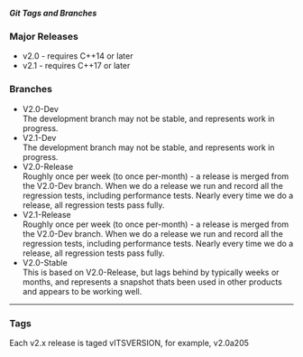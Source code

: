 ***Git Tags and Branches***

<h3>Major Releases</h3>
<ul>
	<li>v2.0 - requires C++14 or later</li>
	<li>v2.1 - requires C++17 or later</li>
</ul>


<h3>Branches</h3>
<ul>
	<li>V2.0-Dev
		<div>
			The development branch may not be stable, and represents work in progress.
		</div>
	</li>
	<li>V2.1-Dev
		<div>
			The development branch may not be stable, and represents work in progress.
		</div>
	</li>
	<li>V2.0-Release
		<div>
			Roughly once per week (to once per-month) - a release is merged from the V2.0-Dev branch. When we do a release
			we run and record all the regression tests, including performance tests. Nearly every time we do a release, all regression tests
			pass fully.
		</div>
	</li>
	<li>V2.1-Release
		<div>
			Roughly once per week (to once per-month) - a release is merged from the V2.0-Dev branch. When we do a release
			we run and record all the regression tests, including performance tests. Nearly every time we do a release, all regression tests
			pass fully.
		</div>
	</li>
	<li>V2.0-Stable
		<div>
			This is based on V2.0-Release, but lags behind by typically weeks or months, and represents a snapshot thats been used in other products
			and appears to be working well.
		</div>
	</li>
</ul>

---

<h3>Tags</h3>

<div>
	Each v2.x release is taged vITSVERSION, for example, v2.0a205
</div>
